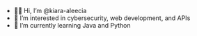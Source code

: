 - 👋🏾 Hi, I’m @kiara-aleecia
- 👀 I’m interested in cybersecurity, web development, and APIs
- 🌱 I’m currently learning Java and Python

<!---
- 💞️ I’m looking to collaborate on ...
- 📫 How to reach me ...

<!---
kiara-aleecia/kiara-aleecia is a ✨ special ✨ repository because its `README.md` (this file) appears on your GitHub profile.
You can click the Preview link to take a look at your changes.
--->
